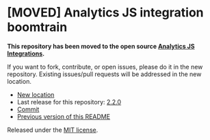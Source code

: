 
# [MOVED] Analytics JS integration boomtrain

**This repository has been moved to the open source [Analytics JS Integrations](https://github.com/segmentio/analytics.js-integrations).**

If you want to fork, contribute, or open issues, please do it in the new repository. Existing issues/pull requests will be addressed in the new location.

* [New location](https://github.com/segmentio/analytics.js-integrations/tree/master/integrations/boomtrain)
* Last release for this repository: [2.2.0](https://github.com/segment-integrations/analytics.js-integration-boomtrain/releases/tag/2.2.0)
* [Commit](https://github.com/segmentio/analytics.js-integrations/commit/85786d66729b8e60b4572f5eab470fd81a01c7fd)
* [Previous version of this README](README-OLD.md)

Released under the [MIT license](LICENSE).

